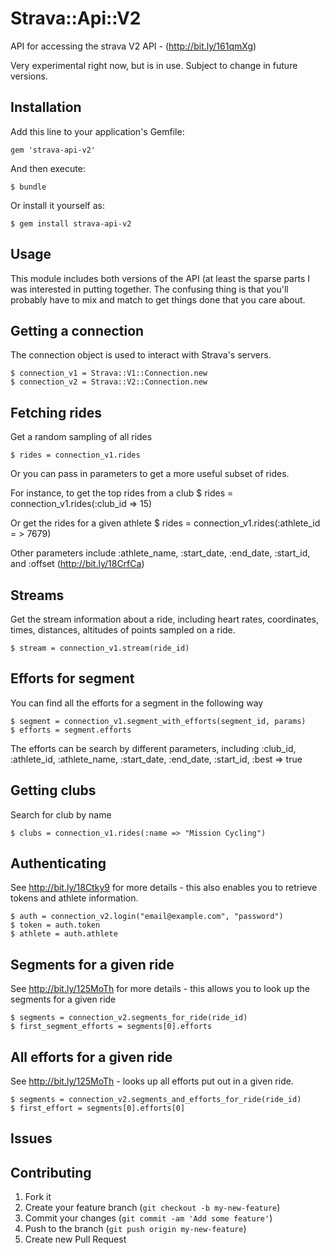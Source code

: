 # Strava::Api::V2

API for accessing the strava V2 API - (http://bit.ly/161qmXg)

Very experimental right now, but is in use. Subject to change in future versions.

## Installation

Add this line to your application's Gemfile:

    gem 'strava-api-v2'

And then execute:

    $ bundle

Or install it yourself as:

    $ gem install strava-api-v2

## Usage

This module includes both versions of the API (at least the sparse parts I was interested in putting
together. The confusing thing is that you'll probably have to mix and match to get things done that you care about.

## Getting a connection

The connection object is used to interact with Strava's servers.

    $ connection_v1 = Strava::V1::Connection.new
    $ connection_v2 = Strava::V2::Connection.new

## Fetching rides

Get a random sampling of all rides

    $ rides = connection_v1.rides

Or you can pass in parameters to get a more useful subset of rides.

For instance, to get the top rides from a club
    $ rides = connection_v1.rides(:club_id => 15)

Or get the rides for a given athlete
    $ rides = connection_v1.rides(:athlete_id = > 7679)

Other parameters include :athlete_name, :start_date, :end_date, :start_id, and :offset (http://bit.ly/18CrfCa)

## Streams

Get the stream information about a ride, including heart rates, coordinates, times, distances, altitudes of points
sampled on a ride.

    $ stream = connection_v1.stream(ride_id)

## Efforts for segment

You can find all the efforts for a segment in the following way

    $ segment = connection_v1.segment_with_efforts(segment_id, params)
    $ efforts = segment.efforts

The efforts can be search by different parameters, including :club_id, :athlete_id, :athlete_name, :start_date,
:end_date, :start_id, :best => true

## Getting clubs

Search for club by name

    $ clubs = connection_v1.rides(:name => "Mission Cycling")

## Authenticating

See http://bit.ly/18Ctky9 for more details - this also enables you to retrieve tokens and athlete information.

    $ auth = connection_v2.login("email@example.com", "password")
    $ token = auth.token
    $ athlete = auth.athlete

## Segments for a given ride

See http://bit.ly/125MoTh for more details - this allows you to look up the segments for a given ride

    $ segments = connection_v2.segments_for_ride(ride_id)
    $ first_segment_efforts = segments[0].efforts

## All efforts for a given ride

See http://bit.ly/125MoTh - looks up all efforts put out in a given ride.

    $ segments = connection_v2.segments_and_efforts_for_ride(ride_id)
    $ first_effort = segments[0].efforts[0]

## Issues

## Contributing

1. Fork it
2. Create your feature branch (`git checkout -b my-new-feature`)
3. Commit your changes (`git commit -am 'Add some feature'`)
4. Push to the branch (`git push origin my-new-feature`)
5. Create new Pull Request
